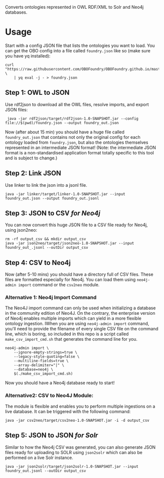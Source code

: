 Converts ontologies represented in OWL RDF/XML to Solr and Neo4j databases.

# Usage

Start with a config JSON file that lists the ontologies you want to load. You can get the OBO config into a file called `foundry.json` like so (make sure you have yq installed):

    curl "https://raw.githubusercontent.com/OBOFoundry/OBOFoundry.github.io/master/_config.yml" \
        | yq eval -j - > foundry.json
        
        
## Step 1: OWL to JSON

Use rdf2json to download all the OWL files, resolve imports, and export JSON files:

     java -jar rdf2json/target/rdf2json-1.0-SNAPSHOT.jar --config file://$(pwd)/foundry.json --output foundry_out.json
     
Now (after about 15 min) you should have a huge file called `foundry_out.json` that contains not only the original config for each ontology loaded from `foundry.json`, but also the ontologies themselves represented in an intermediate JSON format! (Note: the intermediate JSON format is a non-standardised application format totally specific to this tool and is subject to change.)

## Step 2: Link JSON
Use linker to link the json into a jsonl file. 

    java -jar linker/target/linker-1.0-SNAPSHOT.jar --input foundry_out.json --output foundry_out.jsonl

## Step 3: JSON to CSV *for Neo4j*

You can now convert this huge JSON file to a CSV file ready for Neo4j, using json2neo:

    rm -rf output_csv && mkdir output_csv
    java -jar json2neo/target/json2neo-1.0-SNAPSHOT.jar --input foundry_out_.jsonl --outDir output_csv

## Step 4: CSV to Neo4j

Now (after 5-10 mins) you should have a directory full of CSV files. These files are formatted especially for Neo4j. You can load them using `neo4j-admin import` command or the `csv2neo` module. 

### Alternative 1: Neo4j Import Command

The Neo4J import command can only be used when initializing a database in the community edition of Neo4J. On the contrary, the enterprise version of Neo4j enables multiple imports which can yield in a more flexible ontology ingestion. 
IWhen you are using `neo4j-admin import` command, you'll need to provide the filename of every single CSV file on the command line, which is boring, so included in this repo is a script called `make_csv_import_cmd.sh` that generates the command line for you.

    neo4j-admin import \
	    --ignore-empty-strings=true \
	    --legacy-style-quoting=false \
	    --multiline-fields=true \
	    --array-delimiter="|" \
	    --database=neo4j \
	    $(./make_csv_import_cmd.sh)

Now you should have a Neo4j database ready to start!

### Alternative2: CSV to Neo4J Module:

The module is flexible and enables you to perform multiple ingestions on a live database. It can be triggered with the following command:

    java -jar csv2neo/target/csv2neo-1.0-SNAPSHOT.jar -i -d output_csv

## Step 5: JSON to JSON *for Solr*

Similar to how the Neo4j CSV was generated, you can also generate JSON files ready for uploading to SOLR using `json2solr` which can also be performed on a live Solr instance.

    java -jar json2solr/target/json2solr-1.0-SNAPSHOT.jar --input foundry_out.jsonl --outDir output_csv


